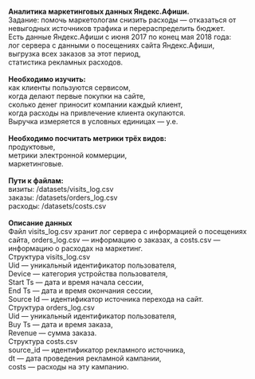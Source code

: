 <b>Аналитика маркетинговых данных Яндекс.Афиши.</b><br/>
Задание: помочь маркетологам снизить расходы — отказаться от невыгодных источников трафика и перераспределить бюджет.<br/>
Есть данные Яндекс.Афиши с июня 2017 по конец мая 2018 года:<br/>
лог сервера с данными о посещениях сайта Яндекс.Афиши,<br/>
выгрузка всех заказов за этот период,<br/>
статистика рекламных расходов.<br/><br/>
<b>Необходимо изучить:</b><br/>
как клиенты пользуются сервисом,<br/>
когда делают первые покупки на сайте,<br/>
сколько денег приносит компании каждый клиент,<br/>
когда расходы на привлечение клиента окупаются.<br/>
Выручка измеряется в условных единицах — у.е. <br/><br/>
<b>Необходимо посчитать метрики трёх видов:</b><br/>
продуктовые,<br/>
метрики электронной коммерции,<br/>
маркетинговые.<br/><br/>
<b>Пути к файлам:</b><br/>
визиты: /datasets/visits_log.csv <br/>
заказы: /datasets/orders_log.csv <br/>
расходы: /datasets/costs.csv<br/><br/>
<b>Описание данных</b><br/>
Файл visits_log.csv хранит лог сервера с информацией о посещениях сайта, orders_log.csv — информацию о заказах, а costs.csv — информацию о расходах на маркетинг.<br/>
Структура visits_log.csv<br/>
Uid — уникальный идентификатор пользователя,<br/>
Device — категория устройства пользователя,<br/>
Start Ts — дата и время начала сессии,<br/>
End Ts — дата и время окончания сессии,<br/>
Source Id — идентификатор источника перехода на сайт.<br/>
Структура orders_log.csv<br/>
Uid — уникальный идентификатор пользователя,<br/>
Buy Ts — дата и время заказа,<br/>
Revenue — сумма заказа.<br/>
Структура costs.csv<br/>
source_id — идентификатор рекламного источника,<br/>
dt — дата проведения рекламной кампании,<br/>
costs — расходы на эту кампанию.<br/>
